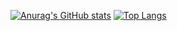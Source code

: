 [![Anurag's GitHub stats](https://github-readme-stats.vercel.app/api?username=zacharycoulter&theme=dark)](https://github.com/anuraghazra/github-readme-stats)
[![Top Langs](https://github-readme-stats.vercel.app/api/top-langs/?username=zacharycoulter&theme=dark)](https://github.com/anuraghazra/github-readme-stats)
